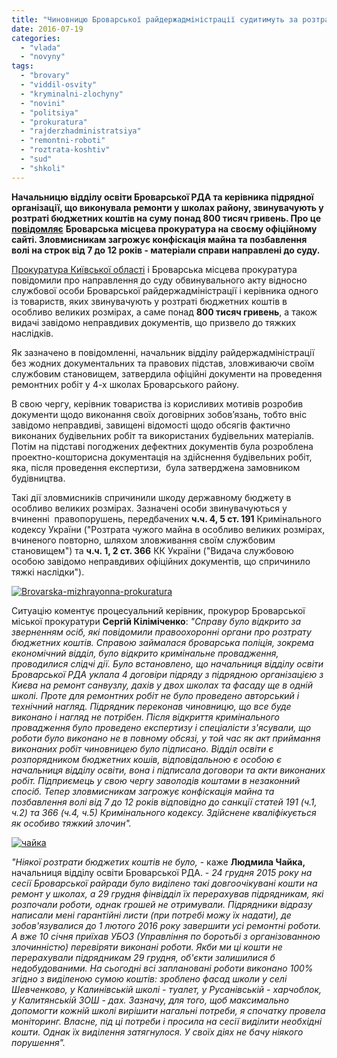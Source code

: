 ```yaml
---
title: "Чиновницю Броварської райдержадміністрації судитимуть за розтрату бюджетних коштів"
date: 2016-07-19
categories: 
  - "vlada"
  - "novyny"
tags: 
  - "brovary"
  - "viddil-osvity"
  - "kryminalni-zlochyny"
  - "novini"
  - "politsiya"
  - "prokuratura"
  - "rajderzhadministratsiya"
  - "remontni-roboti"
  - "roztrata-koshtiv"
  - "sud"
  - "shkoli"
---
```


**Начальницю відділу освіти Броварської РДА та керівника підрядної організації, що виконувала ремонти у школах району, звинувачують у розтраті бюджетних коштів на суму понад 800 тисяч гривень. Про це [повідомляє](http://brovaru-prokuratura.org.ua/news/sluzhbovtsya-administratsiyi-zavdyaki-prokuraturi-budut-suditi-za-roztratu-byudzhetnih-koshtiv-v-osoblivo-velikomu-rozmiri.html)** **Броварська місцева прокуратура на своєму офіційному сайті. Зловмисникам загрожує конфіскація майна та позбавлення волі на строк від 7 до 12 років - матеріали справи направлені до суду.**

[Прокуратура Київської області](http://kobl.gp.gov.ua/ua/news.html?_m=publications&_c=view&_t=rec&id=189069) і Броварська місцева прокуратура повідомили про направлення до суду обвинувального акту відносно службової особи Броварської райдержадміністрації і керівника одного із товариств, яких звинувачують у розтраті бюджетних коштів в особливо великих розмірах, а саме понад **800 тисяч гривень**, а також видачі завідомо неправдивих документів, що призвело до тяжких наслідків.

Як зазначено в повідомленні, начальник відділу райдержадміністрації без жодних документальних та правових підстав, зловживаючи своїм службовим становищем, затвердила офіційні документи на проведення ремонтних робіт у 4-х школах Броварського району.

В свою чергу, керівник товариства із корисливих мотивів розробив документи щодо виконання своїх договірних зобов’язань, тобто вніс завідомо неправдиві, завищені відомості щодо обсягів фактично виконаних будівельних робіт та використаних будівельних матеріалів. Потім на підставі погоджених дефектних документів була розроблена проектно-кошторисна документація на здійснення будівельних робіт, яка, після проведення експертизи,  була затверджена замовником будівництва.

Такі дії зловмисників спричинили шкоду державному бюджету в особливо великих розмірах. Зазначені особи звинувачуються у вчиненні  правопорушень, передбачених **ч.ч. 4, 5 ст. 191** Кримінального кодексу України ("Розтрата чужого майна в особливо великих розмірах, вчиненого повторно, шляхом зловживання своїм службовим становищем") та **ч.ч. 1, 2 ст. 366** КК України ("Видача службовою особою завідомо неправдивих офіційних документів, що спричинило тяжкі наслідки").

[![Brovarska-mizhrayonna-prokuratura](https://mpz.brovary.org/wp-content/uploads/2016/07/Brovarska-mizhrayonna-prokuratura.jpg)](https://mpz.brovary.org/wp-content/uploads/2016/07/Brovarska-mizhrayonna-prokuratura.jpg)

Ситуацію коментує процесуальний керівник, прокурор Броварської міської прокуратури **Сергій Кіліміченко**: _"Справу було відкрито за зверненням осіб, які повідомили правоохоронні органи про розтрату бюджетних коштів. Справою займалася броварська поліція, зокрема економічний відділ, було відкрито кримінальне провадження, проводилися слідчі дії. Було встановлено, що начальниця відділу освіти Броварської РДА уклала 4 договіри підряду з підрядною організацією з Києва на ремонт санвузлу, дахів у двох школах та фасаду ще в одній школі. Проте для ремонтних робіт не було проведено авторський і технічний нагляд. Підрядник переконав чиновницю, що все буде виконано і нагляд не потрібен. Після відкриття кримінального провадження було проведено експертизу і спеціалісти з'ясували, що роботи було виконано не в повному обсязі, у той час як акт приймання виконаних робіт чиновницею було підписано. Відділ освіти є розпорядником бюджетних кошів, відповідальною є особою є начальниця відділу освіти, вона і підписала договори та акти виконаних робіт. Підприємець у свою чергу заволодів коштами в незаконний спосіб. Тепер зловмисникам загрожує конфіскація майна та позбавлення волі від 7 до 12 років відповідно до санкції статей 191 (ч.1, ч.2) та 366 (ч.4, ч.5) Кримінального кодексу. Здійснене кваліфікується як особиво тяжкий злочин"._

[![чайка](https://mpz.brovary.org/wp-content/uploads/2016/07/chajka.jpg)](https://mpz.brovary.org/wp-content/uploads/2016/07/chajka.jpg)

_"Ніякої розтрати бюджетих коштів не було,_ - каже **Людмила Чайка,** начальниця відділу освіти Броварської РДА. - _24 грудня 2015 року на сесії Броварської райради було виділено такі довгоочікувані кошти на ремонт у школах, а 29 грудня фінвідділ їх перерахував підрядникам, які розпочали роботи, однак грошей не отримували. Підрядники відразу написали мені гарантійні листи (при потребі можу їх надати), де зобов'язувалися до 1 лютого 2016 року завершити усі ремонтні роботи. А вже 10 січня приїхав УБОЗ (Управління по боротьбі з організованною злочинністю) перевіряти виконані роботи. Якби ми ці кошти не перерахували підрядникам 29 грудня, об'єкти залишилися б недобудованими. На сьогодні всі заплановані роботи виконано 100% згідно з виділеною сумою коштів: зроблено фасад школи у селі Шевченково, у Калинівській школі - туалет, у Русанівській - харчоблок, у Калитянській ЗОШ - дах. Зазначу, для того, щоб максимально допомогти кожній школі вирішити нагальні потреби, я спочатку провела моніторинг. Власне, під ці потреби і просила на сесії виділити необхідні кошти. Однак їх виділення затягнулося. У своїх діях не бачу ніякого порушення"._
